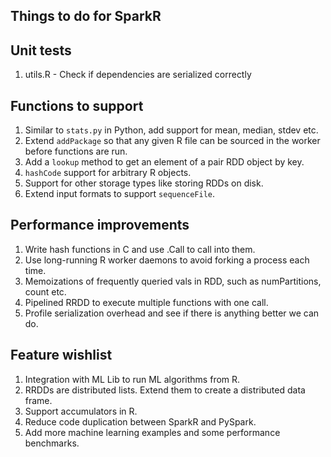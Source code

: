 ## Things to do for SparkR

## Unit tests
1. utils.R - Check if dependencies are serialized correctly

## Functions to support
1. Similar to `stats.py` in Python, add support for mean, median, stdev etc.
2. Extend `addPackage` so that any given R file can be sourced in the worker before functions are run.
3. Add a `lookup` method to get an element of a pair RDD object by key.
4. `hashCode` support for arbitrary R objects.
5. Support for other storage types like storing RDDs on disk.
6. Extend input formats to support `sequenceFile`.

## Performance improvements
1. Write hash functions in C and use .Call to call into them.
2. Use long-running R worker daemons to avoid forking a process each time.
3. Memoizations of frequently queried vals in RDD, such as numPartitions, count etc.
4. Pipelined RRDD to execute multiple functions with one call.
5. Profile serialization overhead and see if there is anything better we can do.

## Feature wishlist

1. Integration with ML Lib to run ML algorithms from R.
2. RRDDs are distributed lists. Extend them to create a distributed data frame.
3. Support accumulators in R.
4. Reduce code duplication between SparkR and PySpark.
5. Add more machine learning examples and some performance benchmarks.
